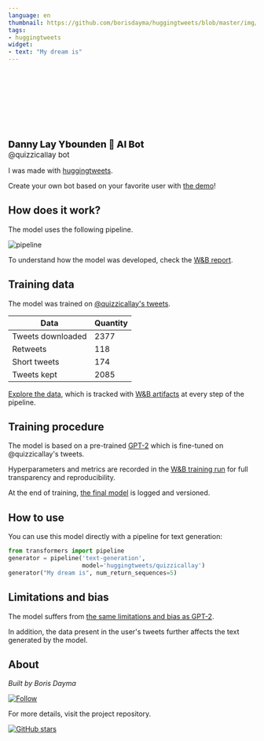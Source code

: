 ```yaml
---
language: en
thumbnail: https://github.com/borisdayma/huggingtweets/blob/master/img/logo.png?raw=true
tags:
- huggingtweets
widget:
- text: "My dream is"
---
```


<div>
<div style="width: 132px; height:132px; border-radius: 50%; background-size: cover; background-image: url('https://pbs.twimg.com/profile_images/1298648619587907584/2Re9ioxe_400x400.jpg')">
</div>
<div style="margin-top: 8px; font-size: 19px; font-weight: 800">Danny Lay Ybounden 🤖 AI Bot </div>
<div style="font-size: 15px">@quizzicallay bot</div>
</div>

I was made with [huggingtweets](https://github.com/borisdayma/huggingtweets).

Create your own bot based on your favorite user with [the demo](https://colab.research.google.com/github/borisdayma/huggingtweets/blob/master/huggingtweets-demo.ipynb)!

## How does it work?

The model uses the following pipeline.

![pipeline](https://github.com/borisdayma/huggingtweets/blob/master/img/pipeline.png?raw=true)

To understand how the model was developed, check the [W&B report](https://wandb.ai/wandb/huggingtweets/reports/HuggingTweets-Train-a-Model-to-Generate-Tweets--VmlldzoxMTY5MjI).

## Training data

The model was trained on [@quizzicallay's tweets](https://twitter.com/quizzicallay).

| Data | Quantity |
| --- | --- |
| Tweets downloaded | 2377 |
| Retweets | 118 |
| Short tweets | 174 |
| Tweets kept | 2085 |

[Explore the data](https://wandb.ai/wandb/huggingtweets/runs/365kvgu8/artifacts), which is tracked with [W&B artifacts](https://docs.wandb.com/artifacts) at every step of the pipeline.

## Training procedure

The model is based on a pre-trained [GPT-2](https://huggingface.co/gpt2) which is fine-tuned on @quizzicallay's tweets.

Hyperparameters and metrics are recorded in the [W&B training run](https://wandb.ai/wandb/huggingtweets/runs/3heuo0a0) for full transparency and reproducibility.

At the end of training, [the final model](https://wandb.ai/wandb/huggingtweets/runs/3heuo0a0/artifacts) is logged and versioned.

## How to use

You can use this model directly with a pipeline for text generation:

```python
from transformers import pipeline
generator = pipeline('text-generation',
                     model='huggingtweets/quizzicallay')
generator("My dream is", num_return_sequences=5)
```

## Limitations and bias

The model suffers from [the same limitations and bias as GPT-2](https://huggingface.co/gpt2#limitations-and-bias).

In addition, the data present in the user's tweets further affects the text generated by the model.

## About

*Built by Boris Dayma*

[![Follow](https://img.shields.io/twitter/follow/borisdayma?style=social)](https://twitter.com/intent/follow?screen_name=borisdayma)

For more details, visit the project repository.

[![GitHub stars](https://img.shields.io/github/stars/borisdayma/huggingtweets?style=social)](https://github.com/borisdayma/huggingtweets)
